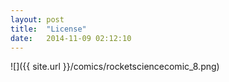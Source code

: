 ```yaml
---
layout: post
title:  "License"
date:   2014-11-09 02:12:10
---
```


![]({{ site.url }}/comics/rocketsciencecomic_8.png)

